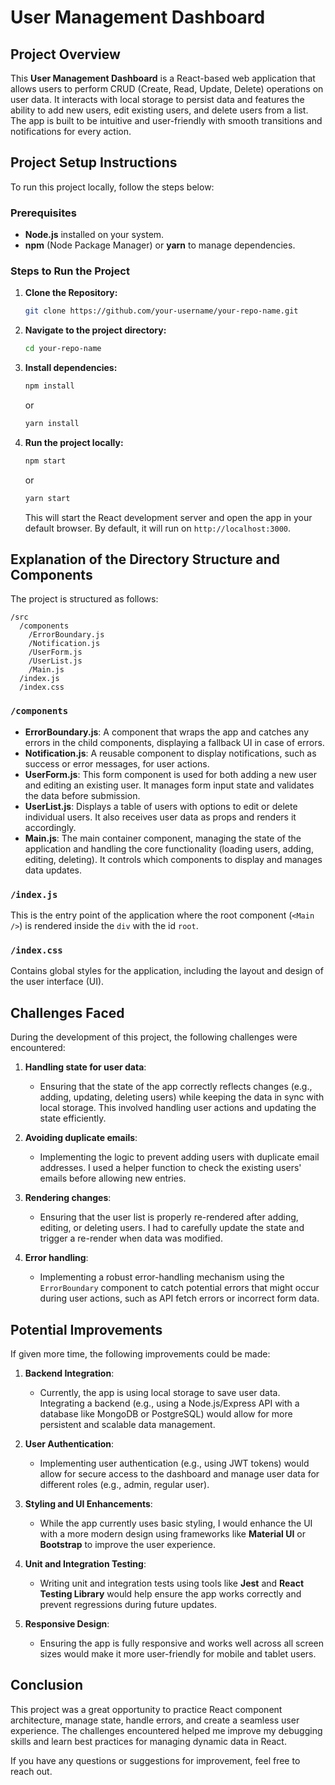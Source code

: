 
# User Management Dashboard

## Project Overview

This **User Management Dashboard** is a React-based web application that allows users to perform CRUD (Create, Read, Update, Delete) operations on user data. It interacts with local storage to persist data and features the ability to add new users, edit existing users, and delete users from a list. The app is built to be intuitive and user-friendly with smooth transitions and notifications for every action.

## Project Setup Instructions

To run this project locally, follow the steps below:

### Prerequisites
- **Node.js** installed on your system.
- **npm** (Node Package Manager) or **yarn** to manage dependencies.

### Steps to Run the Project

1. **Clone the Repository:**
   ```bash
   git clone https://github.com/your-username/your-repo-name.git
   ```

2. **Navigate to the project directory:**
   ```bash
   cd your-repo-name
   ```

3. **Install dependencies:**
   ```bash
   npm install
   ```
   or
   ```bash
   yarn install
   ```

4. **Run the project locally:**
   ```bash
   npm start
   ```
   or
   ```bash
   yarn start
   ```

   This will start the React development server and open the app in your default browser. By default, it will run on `http://localhost:3000`.

## Explanation of the Directory Structure and Components

The project is structured as follows:

```
/src
  /components
    /ErrorBoundary.js
    /Notification.js
    /UserForm.js
    /UserList.js
    /Main.js
  /index.js
  /index.css
```

### `/components`
- **ErrorBoundary.js**: A component that wraps the app and catches any errors in the child components, displaying a fallback UI in case of errors.
- **Notification.js**: A reusable component to display notifications, such as success or error messages, for user actions.
- **UserForm.js**: This form component is used for both adding a new user and editing an existing user. It manages form input state and validates the data before submission.
- **UserList.js**: Displays a table of users with options to edit or delete individual users. It also receives user data as props and renders it accordingly.
- **Main.js**: The main container component, managing the state of the application and handling the core functionality (loading users, adding, editing, deleting). It controls which components to display and manages data updates.

### `/index.js`
This is the entry point of the application where the root component (`<Main />`) is rendered inside the `div` with the id `root`.

### `/index.css`
Contains global styles for the application, including the layout and design of the user interface (UI).

## Challenges Faced

During the development of this project, the following challenges were encountered:

1. **Handling state for user data**: 
   - Ensuring that the state of the app correctly reflects changes (e.g., adding, updating, deleting users) while keeping the data in sync with local storage. This involved handling user actions and updating the state efficiently.

2. **Avoiding duplicate emails**: 
   - Implementing the logic to prevent adding users with duplicate email addresses. I used a helper function to check the existing users' emails before allowing new entries.

3. **Rendering changes**: 
   - Ensuring that the user list is properly re-rendered after adding, editing, or deleting users. I had to carefully update the state and trigger a re-render when data was modified.

4. **Error handling**: 
   - Implementing a robust error-handling mechanism using the `ErrorBoundary` component to catch potential errors that might occur during user actions, such as API fetch errors or incorrect form data.

## Potential Improvements

If given more time, the following improvements could be made:

1. **Backend Integration**: 
   - Currently, the app is using local storage to save user data. Integrating a backend (e.g., using a Node.js/Express API with a database like MongoDB or PostgreSQL) would allow for more persistent and scalable data management.

2. **User Authentication**: 
   - Implementing user authentication (e.g., using JWT tokens) would allow for secure access to the dashboard and manage user data for different roles (e.g., admin, regular user).

3. **Styling and UI Enhancements**: 
   - While the app currently uses basic styling, I would enhance the UI with a more modern design using frameworks like **Material UI** or **Bootstrap** to improve the user experience.

4. **Unit and Integration Testing**: 
   - Writing unit and integration tests using tools like **Jest** and **React Testing Library** would help ensure the app works correctly and prevent regressions during future updates.

5. **Responsive Design**: 
   - Ensuring the app is fully responsive and works well across all screen sizes would make it more user-friendly for mobile and tablet users.

## Conclusion

This project was a great opportunity to practice React component architecture, manage state, handle errors, and create a seamless user experience. The challenges encountered helped me improve my debugging skills and learn best practices for managing dynamic data in React.

If you have any questions or suggestions for improvement, feel free to reach out.
